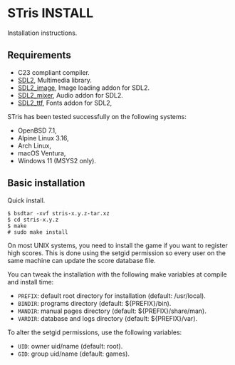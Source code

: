 STris INSTALL
=============

Installation instructions.

Requirements
------------

- C23 compliant compiler.
- [SDL2][], Multimedia library.
- [SDL2_image][], Image loading addon for SDL2.
- [SDL2_mixer][], Audio addon for SDL2.
- [SDL2_ttf][], Fonts addon for SDL2,

STris has been tested successfully on the following systems:

- OpenBSD 7.1,
- Alpine Linux 3.16,
- Arch Linux,
- macOS Ventura,
- Windows 11 (MSYS2 only).

Basic installation
------------------

Quick install.

    $ bsdtar -xvf stris-x.y.z-tar.xz
    $ cd stris-x.y.z
    $ make
    # sudo make install

On most UNIX systems, you need to install the game if you want to register high
scores. This is done using the setgid permission so every user on the same
machine can update the score database file.

You can tweak the installation with the following make variables at compile and
install time:

- `PREFIX`: default root directory for installation (default: /usr/local).
- `BINDIR`: programs directory (default: ${PREFIX}/bin).
- `MANDIR`: manual pages directory (default: ${PREFIX}/share/man).
- `VARDIR`: database and logs directory (default: ${PREFIX}/var).

To alter the setgid permissions, use the following variables:

- `UID`: owner uid/name (default: root).
- `GID`: group uid/name (default: games).

[SDL2]: http://libsdl.org
[SDL2_image]: https://www.libsdl.org/projects/SDL_image
[SDL2_mixer]: https://www.libsdl.org/projects/SDL_mixer
[SDL2_ttf]: https://www.libsdl.org/projects/SDL_ttf
